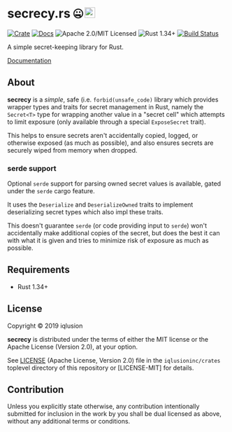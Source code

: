 # secrecy.rs 🤐 <a href="https://www.iqlusion.io"><img src="https://storage.googleapis.com/iqlusion-prod-web-assets/img/logo/iqlusion-rings-sm.png" alt="iqlusion" width="24" height="24"></a>

[![Crate][crate-image]][crate-link]
[![Docs][docs-image]][docs-link]
![Apache 2.0/MIT Licensed][license-image]
![Rust 1.34+][rustc-image]
[![Build Status][build-image]][build-link]

A simple secret-keeping library for Rust.

[Documentation][docs-link]

## About

**secrecy** is a *simple*, safe (i.e. `forbid(unsafe_code)` library which
provides wrapper types and traits for secret management in Rust, namely the
`Secret<T>` type for wrapping another value in a "secret cell" which attempts
to limit exposure (only available through a special `ExposeSecret` trait).

This helps to ensure secrets aren't accidentally copied, logged, or otherwise
exposed (as much as possible), and also ensures secrets are securely wiped
from memory when dropped.

### serde support

Optional `serde` support for parsing owned secret values is available, gated
under the `serde` cargo feature.

It uses the `Deserialize` and `DeserializeOwned` traits to implement
deserializing secret types which also impl these traits.

This doesn't guarantee `serde` (or code providing input to `serde`) won't
accidentally make additional copies of the secret, but does the best it can
with what it is given and tries to minimize risk of exposure as much as
possible.

## Requirements

- Rust 1.34+

## License

Copyright © 2019 iqlusion

**secrecy** is distributed under the terms of either the MIT license
or the Apache License (Version 2.0), at your option.

See [LICENSE] (Apache License, Version 2.0) file in the `iqlusioninc/crates`
toplevel directory of this repository or [LICENSE-MIT] for details.

## Contribution

Unless you explicitly state otherwise, any contribution intentionally
submitted for inclusion in the work by you shall be dual licensed as above,
without any additional terms or conditions.

[//]: # (badges)

[crate-image]: https://img.shields.io/crates/v/secrecy.svg
[crate-link]: https://crates.io/crates/secrecy
[docs-image]: https://docs.rs/secrecy/badge.svg
[docs-link]: https://docs.rs/secrecy/
[license-image]: https://img.shields.io/badge/license-Apache2.0/MIT-blue.svg
[rustc-image]: https://img.shields.io/badge/rustc-1.34+-blue.svg
[build-image]: https://circleci.com/gh/iqlusioninc/crates.svg?style=shield
[build-link]: https://circleci.com/gh/iqlusioninc/crates

[//]: # (general links)

[LICENSE]: https://github.com/iqlusioninc/crates/blob/master/LICENSE
